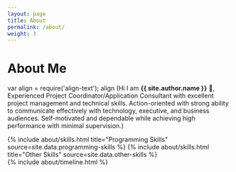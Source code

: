 ```yaml
---
layout: page
title: About
permalink: /about/
weight: 3
---
```


# **About Me**
var align = require('align-text');
align (Hi I am **{{ site.author.name }}** :wave:,<br>
Experienced Project Coordinator/Application Consultant with excellent project management and technical skills. Action-oriented with strong ability to communicate effectively with technology, executive, and business audiences. Self-motivated and dependable while achieving high performance with minimal supervision.)

<div class="row">
{% include about/skills.html title="Programming Skills" source=site.data.programming-skills %}
{% include about/skills.html title="Other Skills" source=site.data.other-skills %}
</div>

<div class="row">
{% include about/timeline.html %}
</div>
